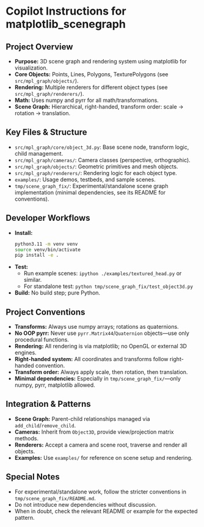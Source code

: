 # Copilot Instructions for matplotlib_scenegraph

## Project Overview
- **Purpose:** 3D scene graph and rendering system using matplotlib for visualization.
- **Core Objects:** Points, Lines, Polygons, TexturePolygons (see `src/mpl_graph/objects/`).
- **Rendering:** Multiple renderers for different object types (see `src/mpl_graph/renderers/`).
- **Math:** Uses numpy and pyrr for all math/transformations.
- **Scene Graph:** Hierarchical, right-handed, transform order: scale → rotation → translation.

## Key Files & Structure
- `src/mpl_graph/core/object_3d.py`: Base scene node, transform logic, child management.
- `src/mpl_graph/cameras/`: Camera classes (perspective, orthographic).
- `src/mpl_graph/objects/`: Geometric primitives and mesh objects.
- `src/mpl_graph/renderers/`: Rendering logic for each object type.
- `examples/`: Usage demos, testbeds, and sample scenes.
- `tmp/scene_graph_fix/`: Experimental/standalone scene graph implementation (minimal dependencies, see its README for conventions).

## Developer Workflows
- **Install:**
  ```bash
  python3.11 -m venv venv
  source venv/bin/activate
  pip install -e .
  ```
- **Test:**
  - Run example scenes: `ipython ./examples/textured_head.py` or similar.
  - For standalone test: `python tmp/scene_graph_fix/test_object3d.py`
- **Build:** No build step; pure Python.

## Project Conventions
- **Transforms:** Always use numpy arrays; rotations as quaternions.
- **No OOP pyrr:** Never use `pyrr.Matrix44`/`Quaternion` objects—use only procedural functions.
- **Rendering:** All rendering is via matplotlib; no OpenGL or external 3D engines.
- **Right-handed system:** All coordinates and transforms follow right-handed convention.
- **Transform order:** Always apply scale, then rotation, then translation.
- **Minimal dependencies:** Especially in `tmp/scene_graph_fix/`—only numpy, pyrr, matplotlib allowed.

## Integration & Patterns
- **Scene Graph:** Parent-child relationships managed via `add_child`/`remove_child`.
- **Cameras:** Inherit from `Object3D`, provide view/projection matrix methods.
- **Renderers:** Accept a camera and scene root, traverse and render all objects.
- **Examples:** Use `examples/` for reference on scene setup and rendering.

## Special Notes
- For experimental/standalone work, follow the stricter conventions in `tmp/scene_graph_fix/README.md`.
- Do not introduce new dependencies without discussion.
- When in doubt, check the relevant README or example for the expected pattern.

